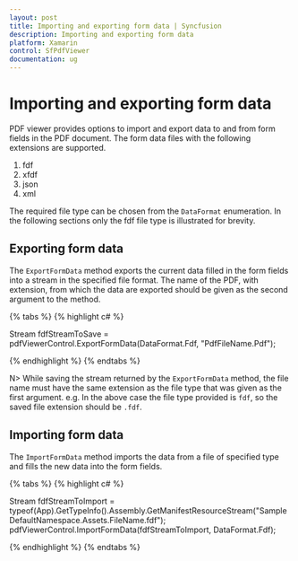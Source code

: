 ```yaml
---
layout: post
title: Importing and exporting form data | Syncfusion
description: Importing and exporting form data
platform: Xamarin
control: SfPdfViewer
documentation: ug
---
```


# Importing and exporting form data

PDF viewer provides options to import and export data to and from form fields in the PDF document. The form data files with the following extensions are supported.

1. fdf
2. xfdf
3. json
4. xml

The required file type can be chosen from the `DataFormat` enumeration. In the following sections only the fdf file type is illustrated for brevity.

## Exporting form data 

The `ExportFormData` method exports the current data filled in the form fields into a stream in the specified file format. The name of the PDF, with extension, from which the data are exported should be given as the second argument to the method.

{% tabs %}
{% highlight c# %}

Stream fdfStreamToSave = pdfViewerControl.ExportFormData(DataFormat.Fdf, "PdfFileName.Pdf");

{% endhighlight %}
{% endtabs %}

N> While saving the stream returned by the `ExportFormData` method, the file name must have the same extension as the file type that was given as the first argument. e.g. In the above case the file type provided is `fdf`, so the saved file extension should be `.fdf`.

## Importing form data

The `ImportFormData` method imports the data from a file of specified type and fills the new data into the form fields.

{% tabs %}
{% highlight c# %}

Stream fdfStreamToImport = typeof(App).GetTypeInfo().Assembly.GetManifestResourceStream("SampleDefaultNamespace.Assets.FileName.fdf");
pdfViewerControl.ImportFormData(fdfStreamToImport, DataFormat.Fdf);

{% endhighlight %}
{% endtabs %}